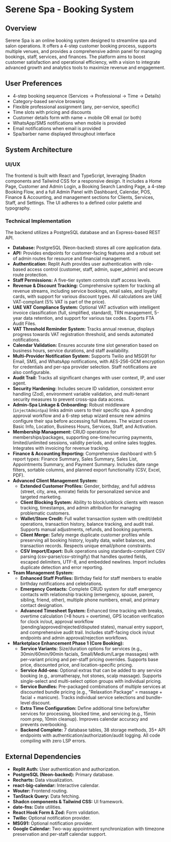 # Serene Spa - Booking System

## Overview
Serene Spa is an online booking system designed to streamline spa and salon operations. It offers a 4-step customer booking process, supports multiple venues, and provides a comprehensive admin panel for managing bookings, staff, services, and finances. The platform aims to boost customer satisfaction and operational efficiency, with a vision to integrate advanced growth and analytics tools to maximize revenue and engagement.

## User Preferences
- 4-step booking sequence (Services → Professional → Time → Details)
- Category-based service browsing
- Flexible professional assignment (any, per-service, specific)
- Time slots with pricing and discounts
- Customer details form with name + mobile OR email (or both)
- WhatsApp/SMS notifications when mobile is provided
- Email notifications when email is provided
- Spa/barber name displayed throughout interface

## System Architecture

### UI/UX
The frontend is built with React and TypeScript, leveraging Shadcn components and Tailwind CSS for a responsive design. It includes a Home Page, Customer and Admin Login, a Booking Search Landing Page, a 4-step Booking Flow, and a full Admin Panel with Dashboard, Calendar, POS, Finance & Accounting, and management sections for Clients, Services, Staff, and Settings. The UI adheres to a defined color palette and typography.

### Technical Implementation
The backend utilizes a PostgreSQL database and an Express-based REST API.
-   **Database:** PostgreSQL (Neon-backed) stores all core application data.
-   **API:** Provides endpoints for customer-facing features and a robust set of admin routes for resource and financial management.
-   **Authentication:** Replit Auth provides user authentication with role-based access control (customer, staff, admin, super_admin) and secure route protection.
-   **Staff Permissions:** A five-tier system controls staff access levels.
-   **Revenue & Discount Tracking:** Comprehensive system for tracking all revenue streams, including service bookings, retail sales, and loyalty cards, with support for various discount types. All calculations are UAE VAT-compliant (5% VAT is part of the price).
-   **UAE VAT Compliance System:** Optional VAT activation with intelligent invoice classification (full, simplified, standard), TRN management, 5-year data retention, and support for various tax codes. Exports FTA Audit Files.
-   **VAT Threshold Reminder System:** Tracks annual revenue, displays progress towards VAT registration threshold, and sends automated notifications.
-   **Calendar Validation:** Ensures accurate time slot generation based on business hours, service durations, and staff availability.
-   **Multi-Provider Notification System:** Supports Twilio and MSG91 for Email, SMS, and WhatsApp notifications, with AES-256-GCM encryption for credentials and per-spa provider selection. Staff notifications are also configurable.
-   **Audit Trail:** Tracks all significant changes with user context, IP, and user agent.
-   **Security Hardening:** Includes secure ID validation, consistent error handling (Zod), environment variable validation, and multi-tenant security measures to prevent cross-spa data access.
-   **Admin-Spa Linkage & Onboarding:** Robust middleware (`injectAdminSpa`) links admin users to their specific spa. A pending approval workflow and a 6-step setup wizard ensure new admins configure their spa before accessing full features. The wizard covers Basic Info, Location, Business Hours, Services, Staff, and Activation.
-   **Membership Management:** CRUD operations for memberships/packages, supporting one-time/recurring payments, limited/unlimited sessions, validity periods, and online sales toggles. Integrates with invoicing for revenue tracking.
-   **Finance & Accounting Reporting:** Comprehensive dashboard with 5 report types: Finance Summary, Sales Summary, Sales List, Appointments Summary, and Payment Summary. Includes date range filters, sortable columns, and planned export functionality (CSV, Excel, PDF).
-   **Advanced Client Management System:** 
    - **Extended Customer Profiles:** Gender, birthday, and full address (street, city, area, emirate) fields for personalized service and targeted marketing.
    - **Client Blocking System:** Ability to block/unblock clients with reason tracking, timestamps, and admin attribution for managing problematic customers.
    - **Wallet/Store Credit:** Full wallet transaction system with credit/debit operations, transaction history, balance tracking, and audit trail. Supports manual adjustments, refunds, and booking payments.
    - **Client Merge:** Safely merge duplicate customer profiles while preserving all booking history, loyalty data, wallet balances, and transaction records. Respects unique email/phone constraints.
    - **CSV Import/Export:** Bulk operations using standards-compliant CSV parsing (csv-parse/csv-stringify) that handles quoted fields, escaped delimiters, UTF-8, and embedded newlines. Import includes duplicate detection and error reporting.
-   **Team Management System:**
    - **Enhanced Staff Profiles:** Birthday field for staff members to enable birthday notifications and celebrations.
    - **Emergency Contacts:** Complete CRUD system for staff emergency contacts with relationship tracking (emergency, spouse, parent, sibling, friend, other), multiple phone numbers, email, and primary contact designation.
    - **Advanced Timesheet System:** Enhanced time tracking with breaks, overtime calculation (>8 hours = overtime), GPS location verification for clock in/out, approval workflow (pending/approved/rejected/disputed states), manual entry support, and comprehensive audit trail. Includes staff-facing clock in/out endpoints and admin approval/rejection workflows.
-   **Marketplace Enhancement Phase 1 (Core Booking):**
    - **Service Variants:** Size/duration options for services (e.g., 30min/60min/90min facials, Small/Medium/Large massages) with per-variant pricing and per-staff pricing overrides. Supports base price, discounted price, and location-specific pricing.
    - **Service Add-ons:** Optional extras that can be added to any service booking (e.g., aromatherapy, hot stones, scalp massage). Supports single-select and multi-select option groups with individual pricing.
    - **Service Bundles:** Pre-packaged combinations of multiple services at discounted bundle pricing (e.g., "Relaxation Package" = massage + facial + manicure). Tracks individual service selections and bundle-level discount.
    - **Extra Time Configuration:** Define additional time before/after services for processing, blocked time, and servicing (e.g., 15min room prep, 10min cleanup). Improves calendar accuracy and prevents overbooking.
    - **Backend Complete:** 7 database tables, 38 storage methods, 35+ API endpoints with authentication/authorization/audit logging. All code compiling with zero LSP errors.

## External Dependencies
-   **Replit Auth:** User authentication and authorization.
-   **PostgreSQL (Neon-backed):** Primary database.
-   **Recharts:** Data visualization.
-   **react-big-calendar:** Interactive calendar.
-   **Wouter:** Frontend routing.
-   **TanStack Query:** Data fetching.
-   **Shadcn components & Tailwind CSS:** UI framework.
-   **date-fns:** Date utilities.
-   **React Hook Form & Zod:** Form validation.
-   **Twilio:** Optional notification provider.
-   **MSG91:** Optional notification provider.
-   **Google Calendar:** Two-way appointment synchronization with timezone preservation and per-staff calendar support.